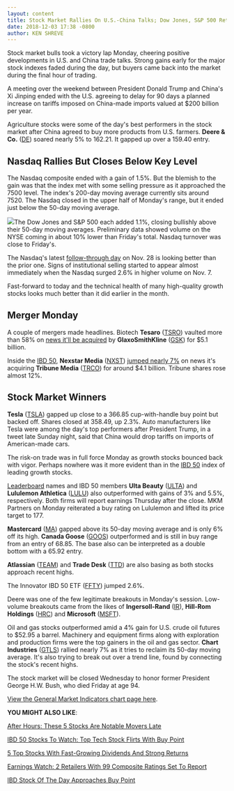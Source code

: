```yaml
---
layout: content
title: Stock Market Rallies On U.S.-China Talks; Dow Jones, S&P 500 Retake Key Levels
date: 2018-12-03 17:38 -0800
author: KEN SHREVE
---
```






Stock market bulls took a victory lap Monday, cheering positive developments in U.S. and China trade talks. Strong gains early for the major stock indexes faded during the day, but buyers came back into the market during the final hour of trading.




A meeting over the weekend between President Donald Trump and China's Xi Jinping ended with the U.S. agreeing to delay for 90 days a planned increase on tariffs imposed on China-made imports valued at $200 billion per year.


Agriculture stocks were some of the day's best performers in the stock market after China agreed to buy more products from U.S. farmers. **Deere & Co.** ([DE](https://research.investors.com/quote.aspx?symbol=DE)) soared nearly 5% to 162.21. It gapped up over a 159.40 entry.


Nasdaq Rallies But Closes Below Key Level
-----------------------------------------


The Nasdaq composite ended with a gain of 1.5%. But the blemish to the gain was that the index met with some selling pressure as it approached the 7500 level. The index's 200-day moving average currently sits around 7520. The Nasdaq closed in the upper half of Monday's range, but it ended just below the 50-day moving average.


![](https://www.investors.com/wp-content/uploads/2018/12/MP120318-233x300.jpg)The Dow Jones and S&P 500 each added 1.1%, closing bullishly above their 50-day moving averages. Preliminary data showed volume on the NYSE coming in about 10% lower than Friday's total. Nasdaq turnover was close to Friday's.


The Nasdaq's latest [follow-through day](https://www.investors.com/how-to-invest/investors-corner/why-you-should-buy-on-the-follow-through-day/) on Nov. 28 is looking better than the prior one. Signs of institutional selling started to appear almost immediately when the Nasdaq surged 2.6% in higher volume on Nov. 7.


Fast-forward to today and the technical health of many high-quality growth stocks looks much better than it did earlier in the month.


Merger Monday
-------------


A couple of mergers made headlines. Biotech **Tesaro** ([TSRO](https://research.investors.com/quote.aspx?symbol=TSRO)) vaulted more than 58% on [news it'll be acquired](https://www.investors.com/news/technology/tesaro-stock-glaxosmithkline-takeover/) by **GlaxoSmithKline** ([GSK](https://research.investors.com/quote.aspx?symbol=GSK)) for $5.1 billion.


Inside the [IBD 50](https://research.investors.com/stock-lists/ibd-50/), **Nexstar Media** ([NXST](https://research.investors.com/quote.aspx?symbol=NXST)) [jumped nearly 7%](https://www.investors.com/stock-lists/stock-spotlight/nexstar-stock-nexstar-tribune-deal/) on news it's acquiring **Tribune Media** ([TRCO](https://research.investors.com/quote.aspx?symbol=TRCO)) for around $4.1 billion. Tribune shares rose almost 12%.


Stock Market Winners
--------------------


**Tesla** ([TSLA](https://research.investors.com/quote.aspx?symbol=TSLA)) gapped up close to a 366.85 cup-with-handle buy point but backed off. Shares closed at 358.49, up 2.3%. Auto manufacturers like Tesla were among the day's top performers after President Trump, in a tweet late Sunday night, said that China would drop tariffs on imports of American-made cars.


The risk-on trade was in full force Monday as growth stocks bounced back with vigor. Perhaps nowhere was it more evident than in the [IBD 50](https://research.investors.com/stock-lists/ibd-50/) index of leading growth stocks.


[Leaderboard](https://leaderboard.investors.com) names and IBD 50 members **Ulta Beauty** ([ULTA](https://research.investors.com/quote.aspx?symbol=ULTA)) and **Lululemon Athletica** ([LULU](https://research.investors.com/quote.aspx?symbol=LULU)) also outperformed with gains of 3% and 5.5%, respectively. Both firms will report earnings Thursday after the close. MKM Partners on Monday reiterated a buy rating on Lululemon and lifted its price target to 177.


**Mastercard** ([MA](https://research.investors.com/quote.aspx?symbol=MA)) gapped above its 50-day moving average and is only 6% off its high. **Canada Goose** ([GOOS](https://research.investors.com/quote.aspx?symbol=GOOS)) outperformed and is still in buy range from an entry of 68.85. The base also can be interpreted as a double bottom with a 65.92 entry.


**Atlassian** ([TEAM](https://research.investors.com/quote.aspx?symbol=TEAM)) and **Trade Desk** ([TTD](https://research.investors.com/quote.aspx?symbol=TTD)) are also basing as both stocks approach recent highs.


The Innovator IBD 50 ETF ([FFTY](https://research.investors.com/quote.aspx?symbol=FFTY)) jumped 2.6%.


Deere was one of the few legitimate breakouts in Monday's session. Low-volume breakouts came from the likes of **Ingersoll-Rand** ([IR](https://research.investors.com/quote.aspx?symbol=IR)), **Hill-Rom Holdings** ([HRC](https://research.investors.com/quote.aspx?symbol=HRC)) and **Microsoft** ([MSFT](https://research.investors.com/quote.aspx?symbol=MSFT)).


Oil and gas stocks outperformed amid a 4% gain for U.S. crude oil futures to $52.95 a barrel. Machinery and equipment firms along with exploration and production firms were the top gainers in the oil and gas sector. **Chart Industries** ([GTLS](https://research.investors.com/quote.aspx?symbol=GTLS)) rallied nearly 7% as it tries to reclaim its 50-day moving average. It's also trying to break out over a trend line, found by connecting the stock's recent highs.


The stock market will be closed Wednesday to honor former President George H.W. Bush, who died Friday at age 94.


[View the General Market Indicators chart page here](https://www.investors.com/wp-content/uploads/2018/12/IBD0312152857GMI.pdf).


**YOU MIGHT ALSO LIKE**:


[After Hours: These 5 Stocks Are Notable Movers Late](https://www.investors.com/market-trend/stock-market-today/dow-jones-futures-rh-stock-cirrus-logic-stock-apple-stock/)


[IBD 50 Stocks To Watch: Top Tech Stock Flirts With Buy Point](https://www.investors.com/research/ibd-50-top-tech-stock-veeva-systems/)


[5 Top Stocks With Fast-Growing Dividends And Strong Returns](https://www.investors.com/research/best-dividend-growth-stocks/)


[Earnings Watch: 2 Retailers With 99 Composite Ratings Set To Report](https://www.investors.com/research/earnings-preview/options-trading-earnings-finisar-ulta-beauty-lululemon/)


[IBD Stock Of The Day Approaches Buy Point](https://www.investors.com/research/ibd-stock-of-the-day/epam-systems-stock-nears-buy-point/)




